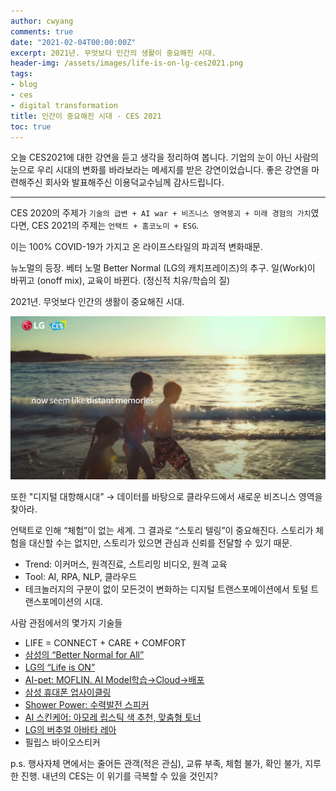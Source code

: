 ```yaml
---
author: cwyang
comments: true
date: "2021-02-04T00:00:00Z"
excerpt: 2021년. 무엇보다 인간의 생활이 중요해진 시대.
header-img: /assets/images/life-is-on-lg-ces2021.png
tags:
- blog
- ces
- digital transformation
title: 인간이 중요해진 시대 - CES 2021
toc: true
---
```

오늘 CES2021에 대한 강연을 듣고 생각을 정리하여 봅니다. 기업의 눈이 아닌 사람의 눈으로 우리 시대의 변화를 바라보라는 메세지를 받은 강연이었습니다. 좋은 강연을 마련해주신 회사와 발표해주신 이용덕교수님께 감사드립니다.

***

CES 2020의 주제가 `기술의 급변 + AI war + 비즈니스 영역붕괴 + 미래 경험의 가치`였다면,
CES 2021의 주제는 `언택트 + 홈코노미 + ESG`.
 
이는 100% COVID-19가 가지고 온 라이프스타일의 파괴적 변화때문.

뉴노멀의 등장. 베터 노멀 Better Normal (LG의 캐치프레이즈)의 추구. 일(Work)이 바뀌고 (onoff mix), 교육이 바뀐다. (정신적 치유/학습의 질)

2021년. 무엇보다 인간의 생활이 중요해진 시대.

![당연했던 것들이 추억이 되어버린 시대](/assets/images/life-is-on-lg-ces2021.png)


또한 "디지털 대항해시대” → 데이터를 바탕으로 클라우드에서 새로운 비즈니스 영역을 찾아라.

언택트로 인해 “체험”이 없는 세계.
그 결과로
“스토리 텔링”이 중요해진다.
스토리가 체험을 대신할 수는 없지만, 스토리가 있으면 관심과 신뢰를 전달할 수 있기 때문.

* Trend: 이커머스, 원격진료, 스트리밍 비디오, 원격 교육
* Tool: AI, RPA, NLP, 클라우드
* 테크놀러지의 구분이 없이 모든것이 변화하는 디지털 트랜스포메이션에서 토털 트랜스포메이션의 시대.


사람 관점에서의 몇가지 기술들
- LIFE = CONNECT + CARE + COMFORT
- [삼성의 “Better Normal for All”](https://www.youtube.com/watch?v=bQd2J-53PTU)
- [LG의 “Life is ON”](https://www.youtube.com/watch?v=Y-7coIGK7IM)
- [AI-pet: MOFLIN. AI Model학습→Cloud→배포](https://www.youtube.com/watch?v=z4rSG8f8N00)
- [삼성 휴대폰 업사이클링 ](https://www.youtube.com/watch?v=m9AL266C0lc)
- [Shower Power: 수력발전 스피커 ](https://www.youtube.com/watch?v=bNSCIuHKhro)
- [AI 스킨케어: 아모레 립스틱 색 추천, 맞춤형 토너 ](https://www.youtube.com/watch?v=OWVy_bq8VFI)
- [LG의 버추얼 아바타 레아 ](https://www.youtube.com/watch?v=Yj0R1RgyIx4)
- 필립스 바이오스티커

p.s. 행사자체 면에서는 줄어든 관객(적은 관심), 교류 부족, 체험 불가, 확인 불가, 지루한 진행.
내년의 CES는 이 위기를 극복할 수 있을 것인지?


